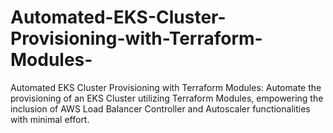 # Automated-EKS-Cluster-Provisioning-with-Terraform-Modules-
Automated EKS Cluster Provisioning with Terraform Modules: Automate the provisioning of an EKS Cluster utilizing Terraform Modules, empowering the inclusion of AWS Load Balancer Controller and Autoscaler functionalities with minimal effort.
